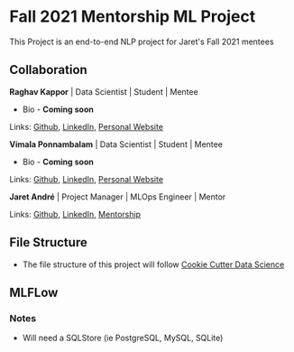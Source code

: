 # Fall 2021 Mentorship ML Project

This Project is an end-to-end NLP project for Jaret's Fall 2021 mentees

## Collaboration

**Raghav Kappor** | Data Scientist | Student | Mentee

- Bio - **Coming soon**

Links: [Github](github.com/raghav0901), [LinkedIn](https://www.linkedin.com/in/raghav-kapoor-1b9703ab/), [Personal Website]()

**Vimala Ponnambalam** | Data Scientist | Student | Mentee

- Bio - **Coming soon**

Links: [Github](https://github.com/pvimalacode), [LinkedIn](https://www.linkedin.com/in/pvimala/), [Personal Website]()

**Jaret André** | Project Manager | MLOps Engineer | Mentor

Links: [Github](https://github.com/JDandre), [LinkedIn](https://www.linkedin.com/in/jaret-andr%C3%A9/), [Mentorship](https://mentors.sharpestminds.com/jaret-andre)

## File Structure

- The file structure of this project will follow [Cookie Cutter Data Science](https://drivendata.github.io/cookiecutter-data-science/)

## MLFLow



### Notes

- Will need a SQLStore (ie PostgreSQL, MySQL, SQLite)



